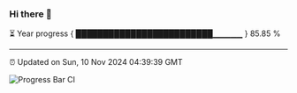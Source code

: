 ### Hi there 👋

⏳ Year progress { █████████████████████████▁▁▁▁▁ } 85.85 %

---

⏰ Updated on Sun, 10 Nov 2024 04:39:39 GMT

![Progress Bar CI](https://github.com/IshwaranRudhara/GIT-ACTION/workflows/Progress%20Bar%20CI/badge.svg)
